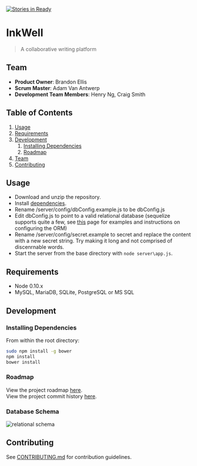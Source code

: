 [![Stories in Ready](https://badge.waffle.io/family-thief/family-thief.png?label=ready&title=Ready)](https://waffle.io/family-thief/family-thief)
# InkWell

> A collaborative writing platform

## Team

  - __Product Owner__: Brandon Ellis
  - __Scrum Master__: Adam Van Antwerp
  - __Development Team Members__: Henry Ng, Craig Smith

## Table of Contents

1. [Usage](#usage)
1. [Requirements](#requirements)
1. [Development](#development)
    1. [Installing Dependencies](#installing-dependencies)
    1. [Roadmap](#roadmap)
1. [Team](#team)
1. [Contributing](#contributing)

## Usage

- Download and unzip the repository.
- Install [dependencies](#installing-dependencies).
- Rename /server/config/dbConfig.example.js to be dbConfig.js
- Edit dbConfig.js to point to a valid relational database (sequelize supports quite a few, see [this](http://docs.sequelizejs.com/en/latest/docs/getting-started/) page for examples and instructions on configuring the ORM)
- Rename /server/config/secret.example to secret and replace the content with a new secret string.  Try making it long and not comprised of discenrnable words.
- Start the server from the base directory with `node server\app.js`.

## Requirements

- Node 0.10.x
- MySQL, MariaDB, SQLite, PostgreSQL or MS SQL

## Development

### Installing Dependencies

From within the root directory:

```sh
sudo npm install -g bower
npm install
bower install
```

### Roadmap

View the project roadmap [here](https://waffle.io/family-thief/family-thief).  
View the project commit history [here](commit_history.md).

### Database Schema

![relational schema](http://i.imgur.com/G078ktJ.png "Relational Schema")


## Contributing

See [CONTRIBUTING.md](CONTRIBUTING.md) for contribution guidelines.

